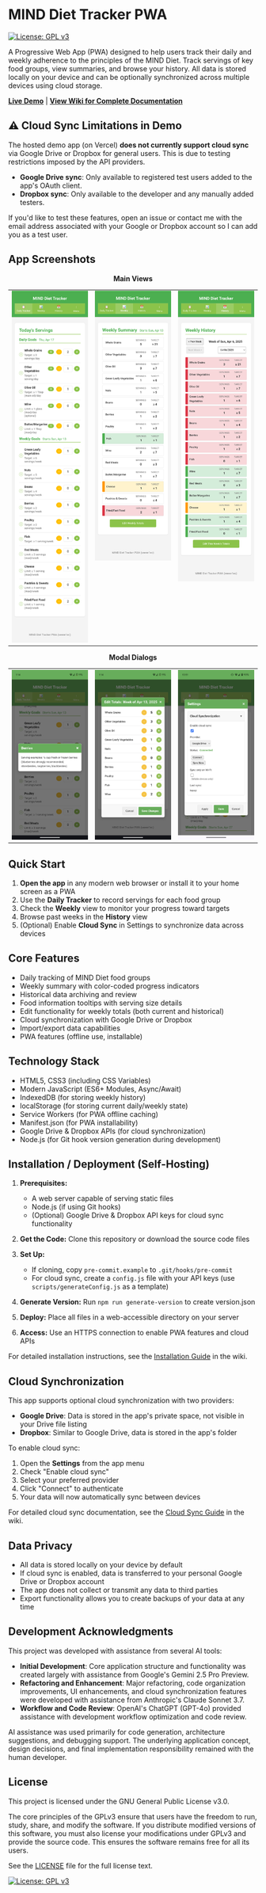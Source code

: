 # MIND Diet Tracker PWA

[![License: GPL v3](https://img.shields.io/badge/License-GPLv3-blue.svg)](https://www.gnu.org/licenses/gpl-3.0)

A Progressive Web App (PWA) designed to help users track their daily and weekly adherence to the principles of the MIND Diet. Track servings of key food groups, view summaries, and browse your history. All data is stored locally on your device and can be optionally synchronized across multiple devices using cloud storage.

[**Live Demo**](https://mind-pwa-fawn.vercel.app/) | [**View Wiki for Complete Documentation**](../../wiki)

## ⚠️ Cloud Sync Limitations in Demo

The hosted demo app (on Vercel) **does not currently support cloud sync** via Google Drive or Dropbox for general users. This is due to testing restrictions imposed by the API providers.
* **Google Drive sync**: Only available to registered test users added to the app's OAuth client.
* **Dropbox sync**: Only available to the developer and any manually added testers.

If you'd like to test these features, open an issue or contact me with the email address associated with your Google or Dropbox account so I can add you as a test user.

## App Screenshots

<div align="center">
  <p><strong>Main Views</strong></p>
  <table>
    <tr valign="top">
      <td><img src="./screenshots/daily-tracker.png" width="180" alt="Daily Tracker View"/></td>
      <td><img src="./screenshots/weekly-summary.png" width="180" alt="Weekly Summary View"/></td>
      <td><img src="./screenshots/history-view.png" width="180" alt="History View"/></td>
    </tr>
  </table>
  
  <p><strong>Modal Dialogs</strong></p>
  <table>
    <tr valign="top">
      <td><img src="./screenshots/food-info-modal.png" width="180" alt="Food Information Modal"/></td>
      <td><img src="./screenshots/edit-totals-modal.png" width="180" alt="Edit Weekly Totals"/></td>
      <td><img src="./screenshots/settings-modal.png" width="180" alt="Settings Modal"/></td>
    </tr>
  </table>
</div>

## Quick Start

1. **Open the app** in any modern web browser or install it to your home screen as a PWA
2. Use the **Daily Tracker** to record servings for each food group
3. Check the **Weekly** view to monitor your progress toward targets
4. Browse past weeks in the **History** view
5. (Optional) Enable **Cloud Sync** in Settings to synchronize data across devices

## Core Features

- Daily tracking of MIND Diet food groups
- Weekly summary with color-coded progress indicators
- Historical data archiving and review
- Food information tooltips with serving size details
- Edit functionality for weekly totals (both current and historical)
- Cloud synchronization with Google Drive or Dropbox
- Import/export data capabilities
- PWA features (offline use, installable)

## Technology Stack

- HTML5, CSS3 (including CSS Variables)
- Modern JavaScript (ES6+ Modules, Async/Await)
- IndexedDB (for storing weekly history)
- localStorage (for storing current daily/weekly state)
- Service Workers (for PWA offline caching)
- Manifest.json (for PWA installability)
- Google Drive & Dropbox APIs (for cloud synchronization)
- Node.js (for Git hook version generation during development)

## Installation / Deployment (Self-Hosting)

1. **Prerequisites:**

   - A web server capable of serving static files
   - Node.js (if using Git hooks)
   - (Optional) Google Drive & Dropbox API keys for cloud sync functionality

2. **Get the Code:** Clone this repository or download the source code files

3. **Set Up:**

   - If cloning, copy `pre-commit.example` to `.git/hooks/pre-commit`
   - For cloud sync, create a `config.js` file with your API keys (use `scripts/generateConfig.js` as a template)

4. **Generate Version:** Run `npm run generate-version` to create version.json

5. **Deploy:** Place all files in a web-accessible directory on your server

6. **Access:** Use an HTTPS connection to enable PWA features and cloud APIs

For detailed installation instructions, see the [Installation Guide](../../wiki/Installation-Guide) in the wiki.

## Cloud Synchronization

This app supports optional cloud synchronization with two providers:

- **Google Drive**: Data is stored in the app's private space, not visible in your Drive file listing
- **Dropbox**: Similar to Google Drive, data is stored in the app's folder

To enable cloud sync:

1. Open the **Settings** from the app menu
2. Check "Enable cloud sync"
3. Select your preferred provider
4. Click "Connect" to authenticate
5. Your data will now automatically sync between devices

For detailed cloud sync documentation, see the [Cloud Sync Guide](../../wiki/Cloud-Sync-Guide) in the wiki.

## Data Privacy

- All data is stored locally on your device by default
- If cloud sync is enabled, data is transferred to your personal Google Drive or Dropbox account
- The app does not collect or transmit any data to third parties
- Export functionality allows you to create backups of your data at any time

## Development Acknowledgments

This project was developed with assistance from several AI tools:

- **Initial Development**: Core application structure and functionality was created largely with assistance from Google's Gemini 2.5 Pro Preview.
- **Refactoring and Enhancement**: Major refactoring, code organization improvements, UI enhancements, and cloud synchronization features were developed with assistance from Anthropic's Claude Sonnet 3.7.
- **Workflow and Code Review**: OpenAI's ChatGPT (GPT-4o) provided assistance with development workflow optimization and code review.

AI assistance was used primarily for code generation, architecture suggestions, and debugging support. The underlying application concept, design decisions, and final implementation responsibility remained with the human developer.

## License

This project is licensed under the GNU General Public License v3.0.

The core principles of the GPLv3 ensure that users have the freedom to run, study, share, and modify the software. If you distribute modified versions of this software, you must also license your modifications under GPLv3 and provide the source code. This ensures the software remains free for all its users.

See the [LICENSE](LICENSE) file for the full license text.

[![License: GPL v3](https://img.shields.io/badge/License-GPLv3-blue.svg)](https://www.gnu.org/licenses/gpl-3.0)
